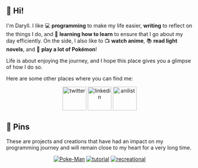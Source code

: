 ## 🙂 Hi!

I'm Daryll. I like 💻 **programming** to make my life easier, **writing** to reflect on the things I do, and 🧠 **learning how to learn** to ensure that I go about my day efficiently. On the side, I also like to 📺 **watch anime**, 📚 **read light novels**, and 🐁 **play a lot of Pokémon**!

Life is about enjoying the journey, and I hope this place gives you a glimpse of how I do so.

Here are some other places where you can find me:

<div align="center">
    <a href="https://twitter.com/daryll_ko" target="_blank" rel="noopener noreferrer"><img src="https://seeklogo.com/images/T/twitter-icon-square-logo-108D17D373-seeklogo.com.png" alt="twitter" style="height: 4rem;"></a>
    <a href="https://www.linkedin.com/in/daryll-ko/" target="_blank" rel="noopener noreferrer"><img src="https://bankimooncentre.org/wp-content/uploads/2020/05/LinkedIn-Icon-Square.png" alt="linkedin" style="height: 4rem;"></a>
    <a href="https://anilist.co/user/daryll" target="_blank" rel="noopener noreferrer"><img src="https://anilist.co/img/icons/android-chrome-512x512.png" alt="anilist" style="height: 4rem;"></a>
</div>

## 📌 Pins

These are projects and creations that have had an impact on my programming journey and will remain close to my heart for a very long time.

<div align="center">

[![Poke-Man](https://github-readme-stats.vercel.app/api/pin/?username=daryll-ko&repo=Poke-man&theme=github_dark)](https://github.com/daryll-ko/Poke-man)
[![tutorial](https://github-readme-stats.vercel.app/api/pin/?username=daryll-ko&repo=tutorial&theme=github_dark)](https://github.com/daryll-ko/tutorial)
[![recreational](https://github-readme-stats.vercel.app/api/pin/?username=daryll-ko&repo=recreational&theme=github_dark)](https://github.com/daryll-ko/recreational)

</div>
